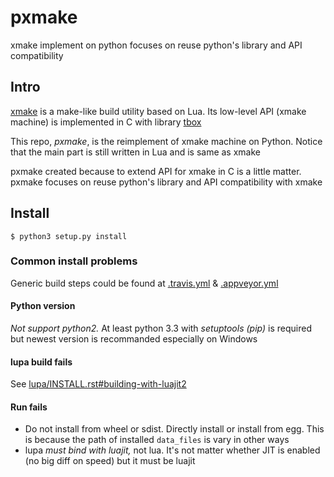 # pxmake
xmake implement on python focuses on reuse python's library and API compatibility

## Intro

[xmake](https://github.com/tboox/xmake) is a make-like build utility based on Lua. Its low-level API (xmake machine) is implemented in C with library [tbox](https://github.com/tboox/tbox)

This repo, *pxmake*, is the reimplement of xmake machine on Python. Notice that the main part is still written in Lua and is same as xmake

pxmake created because to extend API for xmake in C is a little matter. pxmake focuses on reuse python's library and API compatibility with xmake

## Install

```console
$ python3 setup.py install
```

### Common install problems

Generic build steps could be found at [.travis.yml](.travis.yml) & [.appveyor.yml](.appveyor.yml)

#### Python version

*Not support python2.* At least python 3.3 with *setuptools (pip)* is required but newest version is recommanded especially on Windows

#### lupa build fails

See [lupa/INSTALL.rst#building-with-luajit2](https://github.com/scoder/lupa/blob/master/INSTALL.rst#building-with-luajit2)

#### Run fails

* Do not install from wheel or sdist. Directly install or install from egg. This is because the path of installed `data_files` is vary in other ways
* lupa *must bind with luajit,* not lua. It's not matter whether JIT is enabled (no big diff on speed) but it must be luajit
